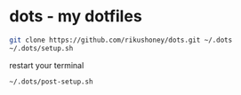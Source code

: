 # dots - my dotfiles

```bash
git clone https://github.com/rikushoney/dots.git ~/.dots
~/.dots/setup.sh
```

restart your terminal

```bash
~/.dots/post-setup.sh
```
